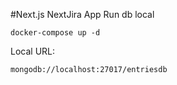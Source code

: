 #Next.js NextJira App
Run db local

```
docker-compose up -d
```

Local URL:

```
mongodb://localhost:27017/entriesdb
```
